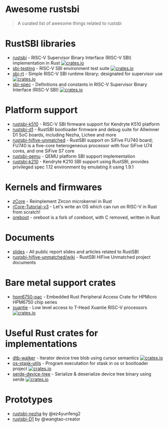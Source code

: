# Awesome rustsbi

> A curated list of awesome things related to rustsbi

# RustSBI libraries

- [rustsbi](https://github.com/rustsbi/rustsbi) - RISC-V Supervisor Binary Interface (RISC-V SBI) implementation in Rust [![crates.io](https://img.shields.io/crates/v/rustsbi.svg)](https://crates.io/crates/rustsbi)
- [sbi-testing](https://github.com/rustsbi/sbi-testing) - RISC-V SBI environment test suite [![crates.io](https://img.shields.io/crates/v/sbi-testing.svg)](https://crates.io/crates/sbi-testing)
- [sbi-rt](https://github.com/rustsbi/sbi-rt) - Simple RISC-V SBI runtime library; designated for supervisor use [![crates.io](https://img.shields.io/crates/v/sbi-rt.svg)](https://crates.io/crates/sbi-rt)
- [sbi-spec](https://github.com/rustsbi/sbi-spec) - Definitions and constants in RISC-V Supervisor Binary Interface (RISC-V SBI) [![crates.io](https://img.shields.io/crates/v/sbi-spec.svg)](https://crates.io/crates/sbi-spec)

# Platform support

- [rustsbi-k510](https://github.com/Gstalker/rustsbi-k510) - RISC-V SBI firmware support for Kendryte K510 platform
- [rustsbi-d1](https://github.com/rustsbi/rustsbi-d1) - RustSBI bootloader firmware and debug suite for Allwinner D1 SoC boards, including Nezha, Lichee and more 
- [rustsbi-hifive-unmatched](https://github.com/rustsbi/rustsbi-hifive-unmatched) - RustSBI support on SiFive FU740 board; FU740 is a five-core heterogeneous processor with four SiFive U74 cores, and one SiFive S7 core
- [rustsbi-qemu](https://github.com/rustsbi/rustsbi-qemu) - QEMU platform SBI support implementation
- [rustsbi-k210](https://github.com/rustsbi/rustsbi-k210) - Kendryte K210 SBI support using RustSBI, provides privileged spec 1.12 environment by emulating it using 1.9.1

# Kernels and firmwares

- [zCore](https://github.com/rcore-os/zCore) - Reimplement Zircon microkernel in Rust
- [rCore-Tutorial-v3](https://github.com/rcore-os/rCore-Tutorial-v3) - Let's write an OS which can run on RISC-V in Rust from scratch!
- [oreboot](https://github.com/oreboot/oreboot) - oreboot is a fork of coreboot, with C removed, written in Rust

# Documents

- [slides](https://github.com/rustsbi/slides) - All public report slides and articles related to RustSBI
- [rustsbi-hifive-unmatched/wiki](https://github.com/rustsbi/rustsbi-hifive-unmatched/wiki) - RustSBI HiFive Unmatched project documents

# Bare metal support crates

- [hpm6750-pac](https://github.com/rustsbi/hpm6750-pac) - Embedded Rust Peripheral Access Crate for HPMicro HPM6750 chip series
- [xuantie](https://github.com/rustsbi/xuantie) - Low level access to T-Head Xuantie RISC-V processors [![crates.io](https://img.shields.io/crates/v/xuantie.svg)](https://crates.io/crates/xuantie)

# Useful Rust crates for implementations

- [dtb-walker](https://github.com/YdrMaster/dtb-walker) - Iterator device tree blob using cursor semantics [![crates.io](https://img.shields.io/crates/v/dtb-walker.svg)](https://crates.io/crates/dtb-walker)
- [os-xtask-utils](https://github.com/YdrMaster/os-xtask-utils) - Program executation for xtask in os or bootloader project [![crates.io](https://img.shields.io/crates/v/os-xtask-utils.svg)](https://crates.io/crates/os-xtask-utils)
- [serde-device-tree](https://github.com/rustsbi/serde-device-tree) - Serialize & deserialize device tree binary using serde [![crates.io](https://img.shields.io/crates/v/serde-device-tree.svg)](https://crates.io/crates/serde-device-tree)

# Prototypes

- [rustsbi-nezha](https://github.com/ez4yunfeng2/rustsbi-nezha) by @ez4yunfeng2
- [rustsbi-D1](https://github.com/wangtao-creator/rustsbi-D1) by @wangtao-creator
